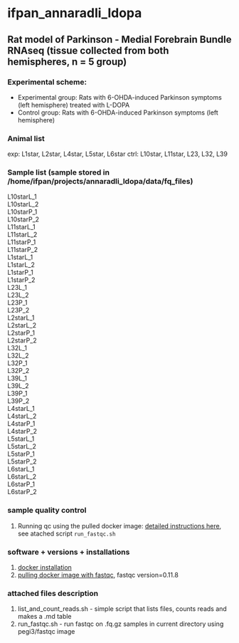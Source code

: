 # ifpan_annaradli_ldopa

## Rat model of Parkinson - Medial Forebrain Bundle RNAseq (tissue collected from both hemispheres, n = 5 group)

### Experimental scheme:

* Experimental group: Rats with 6-OHDA-induced Parkinson symptoms (left hemisphere) treated with L-DOPA
* Control group: Rats with 6-OHDA-induced Parkinson symptoms (left hemisphere)

### Animal list
exp: L1star, L2star, L4star, L5star, L6star
ctrl: L10star, L11star, L23, L32, L39

### Sample list (sample stored in /home/ifpan/projects/annaradli_ldopa/data/fq_files)

L10starL_1      
L10starL_2      
L10starP_1      
L10starP_2      
L11starL_1      
L11starL_2      
L11starP_1      
L11starP_2      
L1starL_1      
L1starL_2      
L1starP_1      
L1starP_2      
L23L_1      
L23L_2      
L23P_1      
L23P_2      
L2starL_1      
L2starL_2      
L2starP_1      
L2starP_2      
L32L_1      
L32L_2      
L32P_1      
L32P_2      
L39L_1      
L39L_2      
L39P_1      
L39P_2      
L4starL_1      
L4starL_2      
L4starP_1      
L4starP_2      
L5starL_1      
L5starL_2      
L5starP_1      
L5starP_2      
L6starL_1      
L6starL_2      
L6starP_1      
L6starP_2

### sample quality control
1. Running qc using the pulled docker image: [detailed instructions here](https://hub.docker.com/r/pegi3s/fastqc), see atached script `run_fastqc.sh`

### software + versions + installations
1. [docker installation](https://gist.github.com/gosborcz/f1f3dbd7aa256e26ae1e8ce33fd30509)
2. [pulling docker image with fastqc](https://gist.github.com/gosborcz/1735c2533061354756b05154519972bf), fastqc version=0.11.8


### attached files description
1. list_and_count_reads.sh - simple script that lists files, counts reads and makes a .md table
2. run_fastqc.sh - run fastqc on .fq.gz samples in current directory using pegi3/fastqc image
